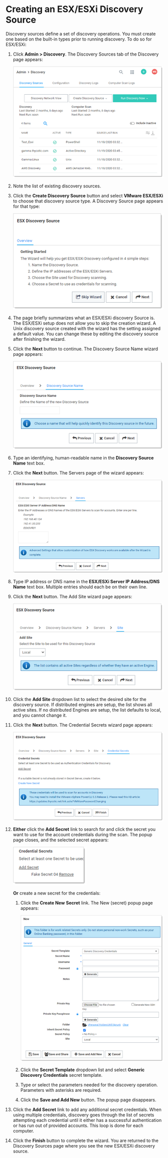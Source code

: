 [title]: # (Creating an ESX/ESXi Discovery Source)
[tags]: # (discovery,esx/esxi,discovery source)
[priority]: # (1000)

# Creating an ESX/ESXi Discovery Source

Discovery sources define a set of discovery operations. You must create one based on the built-in types prior to running discovery. To do so for ESX/ESXi:

1.  Click **Admin \> Discovery**. The Discovery Sources tab of the Discovery page appears:

    ![image-20210128145524472](images/image-20210128145524472.png)

1.  Note the list of existing discovery sources.

1.  Click the **Create Discovery Source** button and select **VMware ESX/ESXi** to choose that discovery source type. A Discovery Source page appears for that type:

    ![image-20210128145554540](images/image-20210128145554540.png)

1.  The page briefly summarizes what an ESX/ESXi discovery Source is. The ESX/ESXi setup does not allow you to skip the creation wizard. A Unix discovery source created with the wizard has the setting assigned a default value. You can change these by editing the discovery source after finishing the wizard.

1.  Click the **Next** button to continue. The Discovery Source Name wizard page appears:

    ![image-20210128145637772](images/image-20210128145637772.png)

1.  Type an identifying, human-readable name in the **Discovery Source Name** text box.

1.  Click the **Next** button. The Servers page of the wizard appears:

    ![image-20210128145649274](images/image-20210128145649274.png)

1.  Type IP address or DNS name in the **ESX/ESXi Server IP Address/DNS Name** text box. Multiple entries should each be on their own line.

1. Click the **Next** button. The Add Site wizard page appears:

   ![image-20210128145703632](images/image-20210128145703632.png)

1. Click the **Add Site** dropdown list to select the desired site for the discovery source. If distributed engines are setup, the list shows all active sites. If no distributed Engines are setup, the list defaults to local, and you cannot change it.

1. Click the **Next** button. The Credential Secrets wizard page appears:

   ![image-20210128145721359](images/image-20210128145721359.png)

1. **Either** click the **Add Secret** link to search for and click the secret you want to use for the account credentials during the scan. The popup page closes, and the selected secret appears:

   ![image-20210128145747606](images/image-20210128145747606.png)

   **Or** create a new secret for the credentials:

   1. Click the **Create New** **Secret** link. The New (secret) popup page appears:

      ![image-20210128145825300](images/image-20210128145825300.png)

   1. Click the **Secret Template** dropdown list and select **Generic Discovery Credentials** secret template.

   1. Type or select the parameters needed for the discovery operation. Parameters with asterisks are required.

   1. Click the **Save and Add New** button. The popup page disappears.

1. Click the **Add Secret** link to add any additional secret credentials. When using multiple credentials, discovery goes through the list of secrets attempting each credential until it either has a successful authentication or has run out of provided accounts. This loop is done for each computer.

1. Click the **Finish** button to complete the wizard. You are returned to the Discovery Sources page where you see the new ESX/ESXi discovery source.